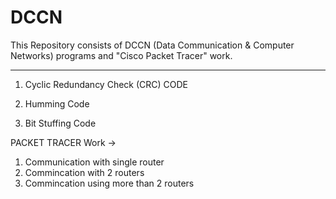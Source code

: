 # DCCN
This Repository consists of DCCN (Data Communication &amp; Computer Networks) programs and "Cisco Packet Tracer" work.

__________________________________________________________________________________________________________________________

1) Cyclic Redundancy Check (CRC) CODE

2) Humming Code

3) Bit Stuffing Code


PACKET TRACER Work ->

1) Communication with single router
2) Commincation with 2 routers
3) Commincation using more than 2 routers
